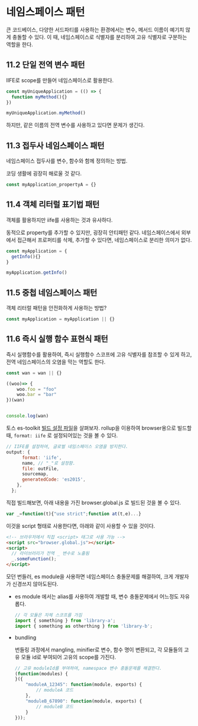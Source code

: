 # 네임스페이스 패턴



큰 코드베이스, 다양한 서드파티를 사용하는 환경에서는 변수, 메서드 이름이 예기치 않게 충돌할 수 있다. 이 때, 네임스페이스로 식별자를 분리하여 고유 식별자로 구분하는 역할을 한다.





## 11.2 단일 전역 변수 패턴

IIFE로 scope를 만들어 네임스페이스로 활용한다.

```js
const myUniqueApplication = (() => {
  function myMethod(){}
})

myUniqueApplication.myMethod()
```





하지만, 같은 이름의 전역 변수를 사용하고 있다면 문제가 생긴다.



## 11.3 접두사 네임스페이스 패턴

네임스페이스 접두사를 변수, 함수와 함께 정의하는 방법.

코딩 생활에 굉장히 해로울 것 같다.

```js
const myApplication_propertyA = {}
```



## 11.4 객체 리터럴 표기법 패턴

객체를 활용하지만 iife를 사용하는 것과 유사하다. 

동적으로 property를 추가할 수 있지만, 굉장히 안티패턴 같다. 네임스페이스에서 외부에서 접근해서 프로퍼티를 삭제, 추가할 수 있다면, 네임스페이스로 분리한 의미가 없다.

```js
const myApplication = {
  getInfo(){}
}

myApplication.getInfo()
```



## 11.5 중첩 네임스페이스 패턴

객체 리터럴 패턴을 안전화하게 사용하는 방법?

```js
const myApplication = myApplication || {}
```



## 11.6 즉시 실행 함수 표현식 패턴

즉시 실행함수를 활용하여, 즉시 실행함수 스코프에 고유 식별자를 참조할 수 있게 하고, 전역 네임스페이스의 오염을 막는 역할도 한다.

```js
const wan = wan || {}

((woo)=> {
  	woo.foo = "foo"
  	woo.bar = "bar"
})(wan)


console.log(wan) 
```



토스 es-toolkit [빌드 설정 파일](https://github.com/toss/es-toolkit/blob/626af3b292fbd169f9f296d0e5edcdaa263b0f8f/rollup.config.mjs#L101)을 살펴보자. rollup을 이용하여 browser용으로 빌드할 때, `format: iife` 로 설정되어있는 것을 볼 수 있다.

```js
// IIFE를 설정하여, 글로벌 네임스페이스 오염을 방지한다.
output: {
      format: 'iife',
      name, // "_"로 설정함.
      file: outFile,
      sourcemap,
      generatedCode: 'es2015',
    },
  };
```



직접 빌드해보면, 아래 내용을 가진  browser.global.js 로 빌드된 것을 볼 수 있다.

```js
var _=function(t){"use strict";function at(t,e)...}
```



이것을 script 형태로 사용한다면, 아래와 같이 사용할 수 있을 것이다.

```html
<!-- 브라우저에서 직접 <script> 태그로 사용 가능 -->
<script src="browser.global.js"></script>
<script>
  // 라이브러리가 전역 _ 변수로 노출됨
  _.someFunction(); 
</script>
```



모던 번들러, es module을 사용하면 네임스페이스 충돌문제를 해결하여, 크게 개발자가 신경쓰지 않아도된다.



* es module 에서는 alias를 사용하여 개발할 때, 변수 충돌문제에서 어느정도 자유롭다.

  ```js
  // 각 모듈은 자체 스코프를 가짐
  import { something } from 'library-a';
  import { something as otherthing } from 'library-b';
  ```

  

* bundling

  번들링 과정에서 mangling, minifier로 변수, 함수 명이 변환되고, 각 모듈들의 고유 모듈 id로 부여되어 고유의 scope를 가진다.

  ```js
  // 고유 moduleId를 부여하여, namespace 변수 충돌문제를 해결한다.
  (function(modules) {
  }({
      "moduleA_12345": function(module, exports) {
          // moduleA 코드
      },
      "moduleB_67890": function(module, exports) {
          // moduleB 코드
      }
  }));
  ```

  

































